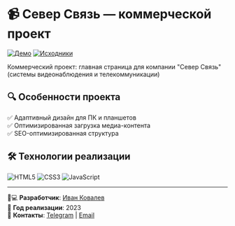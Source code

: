# 📹 Север Связь — коммерческой проект

[![Демо](https://img.shields.io/badge/-ДЕМО-0054A6?style=for-the-badge)](https://ivkovalevv.github.io/cctv/)
[![Исходники](https://img.shields.io/badge/-КОД-181717?style=for-the-badge&logo=github&logoColor=white)](https://github.com/ivkovalevv/cctv)

Коммерческий проект: главная страница для компании "Север Связь" (системы видеонаблюдения и телекоммуникации)


## 🔍 Особенности проекта

✅ Адаптивный дизайн для ПК и планшетов    
✅ Оптимизированная загрузка медиа-контента  
✅ SEO-оптимизированная структура  


## 🛠 Технологии реализации

![HTML5](https://img.shields.io/badge/-HTML5-E34F26?style=for-the-badge&logo=html5&logoColor=white)
![CSS3](https://img.shields.io/badge/-CSS3-1572B6?style=for-the-badge&logo=css3&logoColor=white)
![JavaScript](https://img.shields.io/badge/-JavaScript-F7DF1E?style=for-the-badge&logo=javascript&logoColor=black)


---

👨💻 **Разработчик**: [Иван Ковалев](https://kovalev-site.ru)  
📅 **Год реализации**: 2023  
📩 **Контакты**: [Telegram](https://t.me/x_kovalev) | [Email](mailto:ivkovalevv@gmail.ru)

